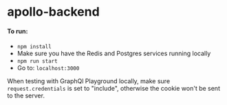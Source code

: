 # apollo-backend

#### To run:
* `npm install`
* Make sure you have the Redis and Postgres services running locally
* `npm run start`
* Go to: `localhost:3000`

When testing with GraphQl Playground locally, make sure `request.credentials` is set to "include", otherwise the cookie won't be sent to the server.

